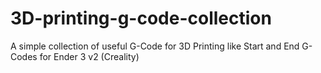 # 3D-printing-g-code-collection
A simple collection of useful G-Code for 3D Printing like Start and End G-Codes for Ender 3 v2 (Creality)
